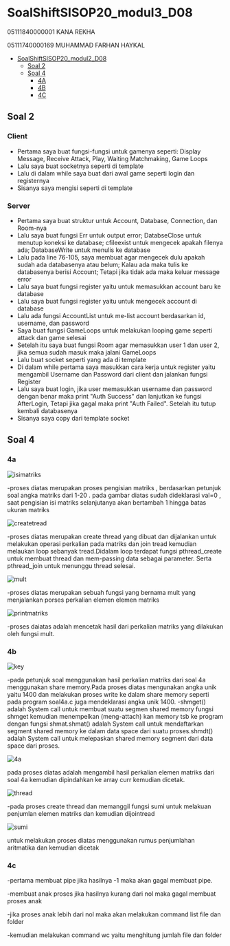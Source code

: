 # SoalShiftSISOP20_modul3_D08

05111840000001 KANA REKHA

05111740000169	MUHAMMAD FARHAN HAYKAL
- [SoalShiftSISOP20_modul2_D08](#soalshiftsisop20modul2d08)
	- [Soal 2](#soal-2)
	- [Soal 4](#soal-4)
		- [4A](#4a)
		- [4B](#4b)
		- [4C](#4c)
## Soal 2
### Client
* Pertama saya buat fungsi-fungsi untuk gamenya seperti: Display Message, Receive Attack, Play, Waiting Matchmaking, Game Loops
* Lalu saya buat socketnya seperti di template
* Lalu di dalam while saya buat dari awal game seperti login dan registernya
* Sisanya saya mengisi seperti di template
### Server
* Pertama saya buat struktur untuk Account, Database, Connection, dan Room-nya
* Lalu saya buat fungsi Err untuk output error; DatabseClose untuk menutup koneksi ke database; cfileexist untuk mengecek apakah filenya ada; DatabaseWrite untuk menulis ke database
* Lalu pada line 76-105, saya membuat agar mengecek dulu apakah sudah ada databasenya atau belum; Kalau ada maka tulis ke databasenya berisi Account; Tetapi jika tidak ada maka keluar message error
* Lalu saya buat fungsi register yaitu untuk memasukkan account baru ke database
* Lalu saya buat fungsi register yaitu untuk mengecek account di database
* Lalu ada fungsi AccountList untuk me-list account berdasarkan id, username, dan password
* Saya buat fungsi GameLoops untuk melakukan looping game seperti attack dan game selesai
* Setelah itu saya buat fungsi Room agar memasukkan user 1 dan user 2, jika semua sudah masuk maka jalani GameLoops
* Lalu buat socket seperti yang ada di template
* Di dalam while pertama saya masukkan cara kerja untuk register yaitu mengambil Username dan Password dari client dan jalankan fungsi Register
* Lalu saya buat login, jika user memasukkan username dan password dengan benar maka print "Auth Success" dan lanjutkan ke fungsi AfterLogin, Tetapi jika gagal maka print "Auth Failed". Setelah itu tutup kembali databasenya
* Sisanya saya copy dari template socket


## Soal 4
### 4a
![isimatriks](https://user-images.githubusercontent.com/57948206/79039495-d6e46c00-7c0b-11ea-9278-e92535c7b80b.png)

-proses diatas merupakan proses pengisian matriks , berdasarkan petunjuk soal angka matriks dari 1-20 . pada gambar diatas sudah dideklarasi val=0 , saat pengisian isi matriks selanjutanya akan bertambah 1 hingga batas ukuran matriks

![createtread](https://user-images.githubusercontent.com/57948206/79039492-d3e97b80-7c0b-11ea-979f-4ac8b8b1c0ac.png)

-proses diatas merupakan create thread yang dibuat dan dijalankan untuk melakukan operasi perkalian pada matriks dan join tread
kemudian melaukan loop sebanyak tread.Didalam loop terdapat fungsi pthread_create untuk membuat thread dan mem-passing data sebagai parameter. Serta pthread_join untuk menunggu thread selesai.

![mult](https://user-images.githubusercontent.com/57948206/79039497-d8159900-7c0b-11ea-80be-dac88912ecca.png)

-proses diatas merupakan sebuah fungsi yang bernama mult yang menjalankan porses perkalian elemen elemen matriks

![printmatriks](https://user-images.githubusercontent.com/57948206/79039498-d8ae2f80-7c0b-11ea-9537-5b8716312fbe.png)

-proses daiatas adalah mencetak hasil dari perkalian matriks yang dilakukan oleh fungsi mult.

### 4b

![key](https://user-images.githubusercontent.com/57948206/79040156-a94df180-7c10-11ea-822a-3254d391a931.png)

-pada petunjuk soal menggunakan hasil perkalian matriks dari soal 4a menggunakan share memory.Pada proses diatas mengunakan angka unik yaitu 1400 dan melakukan proses write ke dalam share memory seperti pada program soal4a.c juga mendeklarasi angka unik 1400.
-shmget() adalah System call untuk membuat suatu segmen shared memory  fungsi shmget kemudian menempelkan (meng-attach) kan memory tsb ke program dengan fungsi shmat.shmat() adalah System call untuk mendaftarkan segment shared memory ke dalam data space dari suatu proses.shmdt() adalah System call untuk melepaskan shared memory segment dari data space dari proses.  

![4a](https://user-images.githubusercontent.com/57948206/79040580-aa345280-7c13-11ea-9334-e60f0b223d5b.png)

pada proses diatas adalah mengambil hasil perkalian elemen matriks dari soal 4a kemudian dipindahkan ke array curr kemudian dicetak.

![thread](https://user-images.githubusercontent.com/57948206/79040668-4d856780-7c14-11ea-8c85-bd527f3715ae.png)

-pada proses create thread dan memanggil fungsi sumi untuk melakuan penjumlan elemen matriks dan kemudian dijointread

![sumi](https://user-images.githubusercontent.com/57948206/79040667-4c543a80-7c14-11ea-8e96-cd95c77d4da1.png)

untuk melakukan proses diatas menggunakan rumus penjumlahan aritmatika dan kemudian dicetak
### 4c
-pertama membuat pipe jika hasilnya -1 maka akan gagal membuat pipe.

-membuat anak proses jika hasilnya kurang dari nol maka gagal membuat proses anak

-jika proses anak lebih dari nol maka akan melakukan command list file dan folder

-kemudian melakukan command wc yaitu menghitung jumlah file dan folder 
		
	
